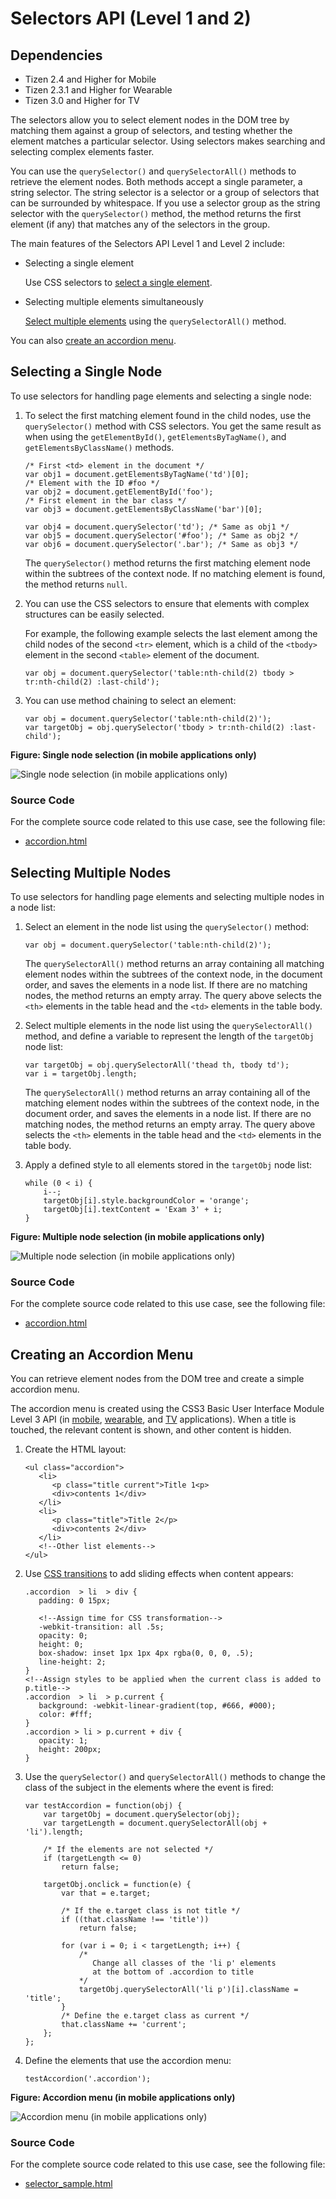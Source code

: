 # Selectors API (Level 1 and 2)

## Dependencies

- Tizen 2.4 and Higher for Mobile
- Tizen 2.3.1 and Higher for Wearable
- Tizen 3.0 and Higher for TV

The selectors allow you to select element nodes in the DOM tree by matching them against a group of selectors, and testing whether the element matches a particular selector. Using selectors makes searching and selecting complex elements faster.

You can use the `querySelector()` and `querySelectorAll()` methods to retrieve the element nodes. Both methods accept a single parameter, a string selector. The string selector is a selector or a group of selectors that can be surrounded by whitespace. If you use a selector group as the string selector with the `querySelector()` method, the method returns the first element (if any) that matches any of the selectors in the group.

The main features of the Selectors API Level 1 and Level 2 include:

- Selecting a single element

  Use CSS selectors to [select a single element](./w3c/ui/selector-w.md#single).

- Selecting multiple elements simultaneously

  [Select multiple elements](./w3c/ui/selector-w.md#multi) using the `querySelectorAll()` method.

You can also [create an accordion menu](./w3c/ui/selector-w.md#create).

## Selecting a Single Node

To use selectors for handling page elements and selecting a single node:

1. To select the first matching element found in the child nodes, use the `querySelector()` method with CSS selectors. You get the same result as when using the `getElementById()`, `getElementsByTagName()`, and `getElementsByClassName()` methods.

   ```
   /* First <td> element in the document */
   var obj1 = document.getElementsByTagName('td')[0];
   /* Element with the ID #foo */
   var obj2 = document.getElementById('foo');
   /* First element in the bar class */
   var obj3 = document.getElementsByClassName('bar')[0];

   var obj4 = document.querySelector('td'); /* Same as obj1 */
   var obj5 = document.querySelector('#foo'); /* Same as obj2 */
   var obj6 = document.querySelector('.bar'); /* Same as obj3 */
   ```

   The `querySelector()` method returns the first matching element node within the subtrees of the context node. If no matching element is found, the method returns `null`.

2. You can use the CSS selectors to ensure that elements with complex structures can be easily selected.  

   For example, the following example selects the last element among the child nodes of the second `<tr>` element, which is a child of the `<tbody>` element in the second `<table>` element of the document.

   ```
   var obj = document.querySelector('table:nth-child(2) tbody > tr:nth-child(2) :last-child');
   ```

3. You can use method chaining to select an element:

   ```
   var obj = document.querySelector('table:nth-child(2)');
   var targetObj = obj.querySelector('tbody > tr:nth-child(2) :last-child');
   ```

**Figure: Single node selection (in mobile applications only)**

![Single node selection (in mobile applications only)](./media/single_node_selection.png)

### Source Code

For the complete source code related to this use case, see the following file:

- [accordion.html](http://download.tizen.org/misc/examples/w3c_html5/dom_forms_and_styles/selectors_api)

## Selecting Multiple Nodes

To use selectors for handling page elements and selecting multiple nodes in a node list:

1. Select an element in the node list using the `querySelector()` method:

   ```
   var obj = document.querySelector('table:nth-child(2)');
   ```

   The `querySelectorAll()` method returns an array containing all matching element nodes within the subtrees of the context node, in the document order, and saves the elements in a node list. If there are no matching nodes, the method returns an empty array. The query above selects the `<th>` elements in the table head and the `<td>` elements in the table body.

2. Select multiple elements in the node list using the `querySelectorAll()` method, and define a variable to represent the length of the `targetObj` node list:

   ```
   var targetObj = obj.querySelectorAll('thead th, tbody td');
   var i = targetObj.length;
   ```

   The `querySelectorAll()` method returns an array containing all of the matching element nodes within the subtrees of the context node, in the document order, and saves the elements in a node list. If there are no matching nodes, the method returns an empty array. The query above selects the `<th>` elements in the table head and the `<td>` elements in the table body. 

3. Apply a defined style to all elements stored in the `targetObj` node list:

   ```
   while (0 < i) {
       i--;
       targetObj[i].style.backgroundColor = 'orange';
       targetObj[i].textContent = 'Exam 3' + i;
   }
   ```

**Figure: Multiple node selection (in mobile applications only)**

![Multiple node selection (in mobile applications only)](./media/multi_node_selection.png)

### Source Code

For the complete source code related to this use case, see the following file:

- [accordion.html](http://download.tizen.org/misc/examples/w3c_html5/dom_forms_and_styles/selectors_api)

## Creating an Accordion Menu

You can retrieve element nodes from the DOM tree and create a simple accordion menu.

The accordion menu is created using the CSS3 Basic User Interface Module Level 3 API (in [mobile](../../../../../org.tizen.web.apireference/html/w3c_api/w3c_api_m.html#basicui), [wearable](../../../../../org.tizen.web.apireference/html/w3c_api/w3c_api_w.html#basicui), and [TV](../../../../../org.tizen.web.apireference/html/w3c_api/w3c_api_tv.html#basicui) applications). When a title is touched, the relevant content is shown, and other content is hidden.

1. Create the HTML layout:

   ```
   <ul class="accordion">
      <li>
         <p class="title current">Title 1<p>
         <div>contents 1</div>
      </li>
      <li>
         <p class="title">Title 2</p>
         <div>contents 2</div>
      </li>
      <!--Other list elements-->
   </ul>
   ```

2. Use [CSS transitions](./w3c/ui/transition-w.md) to add sliding effects when content appears:

   ```
   .accordion  > li  > div {
      padding: 0 15px;

      <!--Assign time for CSS transformation-->
      -webkit-transition: all .5s;
      opacity: 0;
      height: 0;
      box-shadow: inset 1px 1px 4px rgba(0, 0, 0, .5);
      line-height: 2;
   }
   <!--Assign styles to be applied when the current class is added to p.title-->
   .accordion  > li  > p.current {
      background: -webkit-linear-gradient(top, #666, #000);
      color: #fff;
   }
   .accordion > li > p.current + div {
      opacity: 1;
      height: 200px;
   }
   ```

3. Use the `querySelector()` and `querySelectorAll()` methods to change the class of the subject in the elements where the event is fired:

   ```
   var testAccordion = function(obj) {
       var targetObj = document.querySelector(obj);
       var targetLength = document.querySelectorAll(obj + 'li').length;

       /* If the elements are not selected */
       if (targetLength <= 0)
           return false;

       targetObj.onclick = function(e) {
           var that = e.target;

           /* If the e.target class is not title */
           if ((that.className !== 'title'))
               return false;

           for (var i = 0; i < targetLength; i++) {
               /*
                  Change all classes of the 'li p' elements
                  at the bottom of .accordion to title
               */
               targetObj.querySelectorAll('li p')[i].className = 'title';
           }
           /* Define the e.target class as current */
           that.className += 'current';
       };
   };
   ```

4. Define the elements that use the accordion menu:

   ```
   testAccordion('.accordion');
   ```

**Figure: Accordion menu (in mobile applications only)**

![Accordion menu (in mobile applications only)](./media/accordion_menu.png)

### Source Code

For the complete source code related to this use case, see the following file:

- [selector_sample.html](http://download.tizen.org/misc/examples/w3c_html5/dom_forms_and_styles/selectors_api)